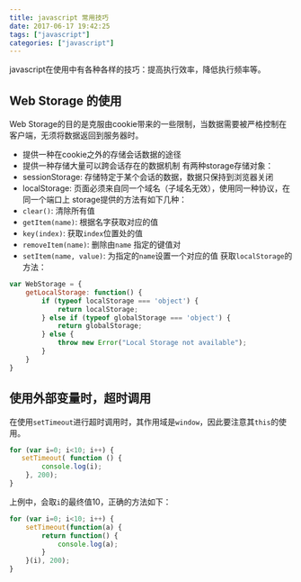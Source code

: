 ```yaml
---
title: javascript 常用技巧
date: 2017-06-17 19:42:25
tags: ["javascript"]
categories: ["javascript"]
---
```

javascript在使用中有各种各样的技巧：提高执行效率，降低执行频率等。
## Web Storage 的使用
Web Storage的目的是克服由cookie带来的一些限制，当数据需要被严格控制在客户端，无须将数据返回到服务器时。
<!-- more -->
- 提供一种在cookie之外的存储会话数据的途径
- 提供一种存储大量可以跨会话存在的数据机制
有两种storage存储对象：
- sessionStorage: 存储特定于某个会话的数据，数据只保持到浏览器关闭
- localStorage: 页面必须来自同一个域名（子域名无效），使用同一种协议，在同一个端口上
storage提供的方法有如下几种：
- `clear()`: 清除所有值
- `getItem(name)`: 根据名字获取对应的值
- `key(index)`: 获取`index`位置处的值
- `removeItem(name)`: 删除由`name` 指定的键值对
- `setItem(name, value)`: 为指定的`name`设置一个对应的值
获取`localStorage`的方法：
```javascript
var WebStorage = {
    getLocalStorage: function() {
        if (typeof localStorage === 'object') {
            return localStorage;
        } else if (typeof globalStorage === 'object') {
            return globalStorage;
        } else {
            throw new Error("Local Storage not available");
        }
    }
}
```

## 使用外部变量时，超时调用
在使用`setTimeout`进行超时调用时，其作用域是`window`，因此要注意其`this`的使用。
```javascript
for (var i=0; i<10; i++) {
   setTimeout( function () {
        console.log(i);
    }, 200);
}
```
上例中，会取`i`的最终值10，正确的方法如下：
```javascript
for (var i=0; i<10; i++) {
    setTimeout(function(a) {
        return function() {
            console.log(a);
        }    
    }(i), 200);
}
```